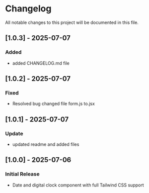 # Changelog

All notable changes to this project will be documented in this file.

## [1.0.3] - 2025-07-07
### Added
- added CHANGELOG.md file

## [1.0.2] - 2025-07-07
### Fixed
- Resolved bug changed file form.js to.jsx

## [1.0.1] - 2025-07-07
### Update
- updated readme and added files

## [1.0.0] - 2025-07-06
### Initial Release
- Date and digital clock component with full Tailwind CSS support